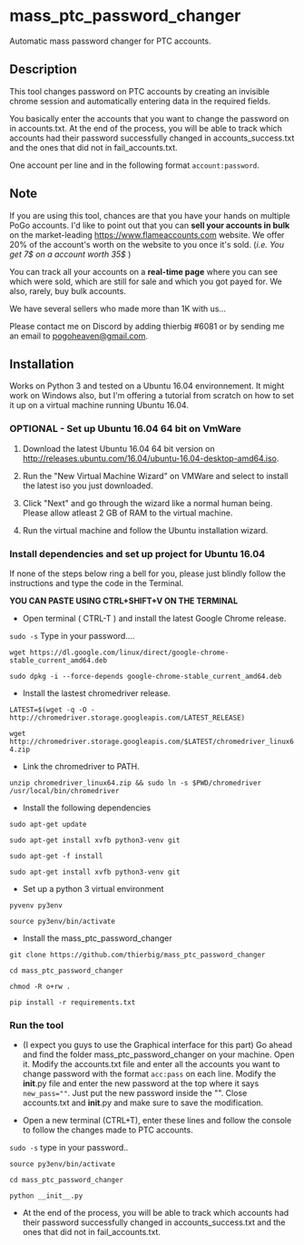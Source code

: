 # mass_ptc_password_changer
Automatic mass password changer for PTC accounts.

## Description
This tool changes password on PTC accounts by creating an invisible chrome session and automatically entering data in the required fields.

You basically enter the accounts that you want to change the password on in accounts.txt. At the end of the process, you will be able to track which accounts had their password successfully changed in accounts_success.txt and the ones that did not in fail_accounts.txt.

One account per line and in the following format `account:password`.

## Note
If you are using this tool, chances are that you have your hands on multiple PoGo accounts. I'd like to point out that you can **sell your accounts in bulk** on the market-leading https://www.flameaccounts.com website. We offer 20% of the account's worth on the website to you once it's sold. (_i.e. You get 7$ on a account worth 35$_ )

You can track all your accounts on a **real-time page** where you can see which were sold, which are still for sale and which you got payed for. We also, rarely, buy bulk accounts.

We have several sellers who made more than 1K with us...

Please contact me on Discord by adding thierbig #6081 or by sending me an email to pogoheaven@gmail.com.

## Installation

Works on Python 3 and tested on a Ubuntu 16.04 environnement. It might work on Windows also, but I'm offering a tutorial from scratch on how to set it up on a virtual machine running Ubuntu 16.04.


### OPTIONAL - Set up Ubuntu 16.04 64 bit on VmWare

1. Download the latest Ubuntu 16.04 64 bit version on http://releases.ubuntu.com/16.04/ubuntu-16.04-desktop-amd64.iso.

2. Run the "New Virtual Machine Wizard" on VMWare and select to install the latest iso you just downloaded.

3. Click "Next" and go through the wizard like a normal human being. Please allow atleast 2 GB of RAM to the virtual machine.

4. Run the virtual machine and follow the Ubuntu installation wizard.


### Install dependencies and set up project for Ubuntu 16.04

If none of the steps below ring a bell for you, please just blindly follow the instructions and type the code in the Terminal.

**YOU CAN PASTE USING CTRL+SHIFT+V ON THE TERMINAL**

* Open terminal ( CTRL-T ) and install the latest Google Chrome release.

`sudo -s` Type in your password....

`wget https://dl.google.com/linux/direct/google-chrome-stable_current_amd64.deb`

`sudo dpkg -i --force-depends google-chrome-stable_current_amd64.deb`

* Install the lastest chromedriver release.

`LATEST=$(wget -q -O - http://chromedriver.storage.googleapis.com/LATEST_RELEASE)`

`wget http://chromedriver.storage.googleapis.com/$LATEST/chromedriver_linux64.zip`

* Link the chromedriver to PATH.

`unzip chromedriver_linux64.zip && sudo ln -s $PWD/chromedriver /usr/local/bin/chromedriver`

* Install the following dependencies

`sudo apt-get update`

`sudo apt-get install xvfb python3-venv git`

`sudo apt-get -f install`

`sudo apt-get install xvfb python3-venv git`

* Set up a python 3 virtual environment

`pyvenv py3env`

`source py3env/bin/activate`

* Install the mass_ptc_password_changer

`git clone https://github.com/thierbig/mass_ptc_password_changer`

`cd mass_ptc_password_changer`

`chmod -R o+rw .`

`pip install -r requirements.txt`

### Run the tool
* (I expect you guys to use the Graphical interface for this part) 
Go ahead and find the folder mass_ptc_password_changer on your machine. Open it. Modify the accounts.txt file and enter all the accounts you want to change password with the format `acc:pass` on each line. Modify the __init__.py file and enter the new password at the top where it says `new_pass=""`. Just put the new password inside the "". Close accounts.txt and __init__.py and make sure to save the modification.

* Open a new terminal (CTRL+T), enter these lines and follow the console to follow the changes made to PTC accounts.

`sudo -s` type in your password..

`source py3env/bin/activate`

`cd mass_ptc_password_changer`

`python __init__.py`

* At the end of the process, you will be able to track which accounts had their password successfully changed in accounts_success.txt and the ones that did not in fail_accounts.txt.
